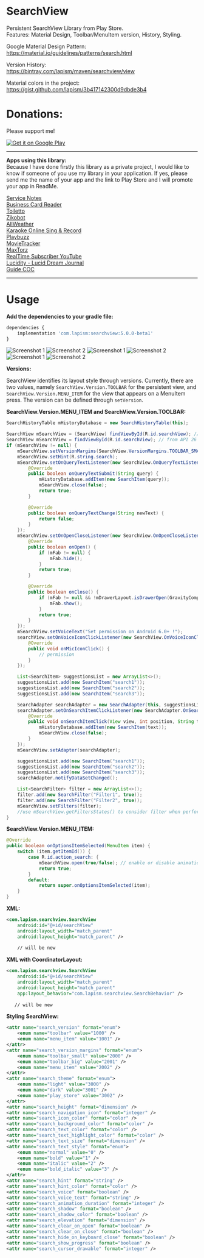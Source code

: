 # SearchView

Persistent SearchView Library from Play Store.  
Features: Material Design, Toolbar/MenuItem version, History, Styling.

Google Material Design Pattern:  
https://material.io/guidelines/patterns/search.html

Version History:  
https://bintray.com/lapism/maven/searchview/view

Material colors in the project:  
https://gist.github.com/lapism/3b417142300d9dbde3b4

# Donations:
Please support me!

<a href="https://www.paypal.me/lapism">
  <img alt="Get it on Google Play"
       src="https://github.com/lapism/SearchView/blob/master/images/donate.png" />
</a>
  
------------------------------------------------------------------------------------------------------------------------------

**Apps using this library:**  
Because I have done firstly this library as a private project, I would like to know if someone of you use my library in your application. If yes, please send me the name of your app and the link to Play Store and I will promote your app in ReadMe.

[Service Notes](https://play.google.com/store/apps/details?id=notes.service.com.servicenotes)  
[Business Card Reader](https://play.google.com/store/apps/details?id=com.iac.bcreader)  
[Toiletto](https://play.google.com/store/apps/details?id=org.super8.lastbastion)  
[Zikobot](https://play.google.com/store/apps/details?id=com.startogamu.zikobot)  
[AllWeather](https://play.google.com/store/apps/details?id=com.dev.nicola.allweather)  
[Karaoke Online Sing & Record](https://play.google.com/store/apps/details?id=com.anhlt.karaokeonline)  
[Playbuzz](https://play.google.com/store/apps/details?id=com.playbuzz.android.app)  
[MovieTracker](https://play.google.com/store/apps/details?id=jacobs.yen.movietracker)  
[MaxTorz](https://play.google.com/store/apps/details?id=com.maxxsol.maxtorz)  
[RealTime Subscriber YouTube](https://play.google.com/store/apps/details?id=vulcanweblabs.realtimeyoutube)  
[Lucidity - Lucid Dream Journal](https://play.google.com/store/apps/details?id=ch.b3nz.lucidity)  
[Guide COC](https://play.google.com/store/apps/details?id=com.superguide.coc)

------------------------------------------------------------------------------------------------------------------------------

# Usage
**Add the dependencies to your gradle file:**
```javascript
dependencies {
    implementation 'com.lapism:searchview:5.0.0-beta1'
}
```
![Screenshot 1](https://github.com/lapism/SearchView/blob/master/images/image_1.png)
![Screenshot 2](https://github.com/lapism/SearchView/blob/master/images/image_2.png)
![Screenshot 1](https://github.com/lapism/SearchView/blob/master/images/image_1.png)
![Screenshot 2](https://github.com/lapism/SearchView/blob/master/images/image_2.png)
![Screenshot 1](https://github.com/lapism/SearchView/blob/master/images/image_1.png)
![Screenshot 2](https://github.com/lapism/SearchView/blob/master/images/image_2.png)

**Versions:**  
  
SearchView identifies its layout style through versions. Currently, there are two values, namely `SearchView.Version.TOOLBAR` for the persistent view, and `SearchView.Version.MENU_ITEM` for the view that appears on a MenuItem press. The version can be defined through `setVersion`.

**SearchView.Version.MENU_ITEM and SearchView.Version.TOOLBAR:**
```java
SearchHistoryTable mHistoryDatabase = new SearchHistoryTable(this);

SearchView mSearchView = (SearchView) findViewById(R.id.searchView); // to API 25
SearchView mSearchView = findViewById(R.id.searchView); // from API 26
if (mSearchView != null) {
    mSearchView.setVersionMargins(SearchView.VersionMargins.TOOLBAR_SMALL);
    mSearchView.setHint(R.string.search);
    mSearchView.setOnQueryTextListener(new SearchView.OnQueryTextListener() {
        @Override
        public boolean onQueryTextSubmit(String query) {
            mHistoryDatabase.addItem(new SearchItem(query));
            mSearchView.close(false);
            return true;
        }

        @Override
        public boolean onQueryTextChange(String newText) {
            return false;
        }
    });
    mSearchView.setOnOpenCloseListener(new SearchView.OnOpenCloseListener() {
        @Override
        public boolean onOpen() {
            if (mFab != null) {
                mFab.hide();
            }
            return true;
        }

        @Override
        public boolean onClose() {
            if (mFab != null && !mDrawerLayout.isDrawerOpen(GravityCompat.START)) {
                mFab.show();
            }
            return true;
        }
    });
    mSearchView.setVoiceText("Set permission on Android 6.0+ !");
    searchView.setOnVoiceIconClickListener(new SearchView.OnVoiceIconClickListener() {
        @Override
        public void onMicIconClick() {
            // permission
        }
    });

    List<SearchItem> suggestionsList = new ArrayList<>();
    suggestionsList.add(new SearchItem("search1"));
    suggestionsList.add(new SearchItem("search2"));
    suggestionsList.add(new SearchItem("search3"));

    SearchAdapter searchAdapter = new SearchAdapter(this, suggestionsList);
    searchAdapter.setOnSearchItemClickListener(new SearchAdapter.OnSearchItemClickListener() {
        @Override
        public void onSearchItemClick(View view, int position, String text) {
            mHistoryDatabase.addItem(new SearchItem(text));
            mSearchView.close(false);
        }
    });
    mSearchView.setAdapter(searchAdapter);

    suggestionsList.add(new SearchItem("search1"));
    suggestionsList.add(new SearchItem("search2"));
    suggestionsList.add(new SearchItem("search3"));
    searchAdapter.notifyDataSetChanged();

    List<SearchFilter> filter = new ArrayList<>();
    filter.add(new SearchFilter("Filter1", true));
    filter.add(new SearchFilter("Filter2", true));
    mSearchView.setFilters(filter);
    //use mSearchView.getFiltersStates() to consider filter when performing search
}
```

**SearchView.Version.MENU_ITEM:**
```java
@Override
public boolean onOptionsItemSelected(MenuItem item) {
    switch (item.getItemId()) {
        case R.id.action_search: {
            mSearchView.open(true/false); // enable or disable animation
            return true;
        }
        default:
            return super.onOptionsItemSelected(item);
    }
}
```

**XML:**
```xml
<com.lapism.searchview.SearchView
    android:id="@+id/searchView"
    android:layout_width="match_parent"
    android:layout_height="match_parent" />
    
    // will be new
```

**XML with CoordinatorLayout:** 
 ```xml
 <com.lapism.searchview.SearchView
     android:id="@+id/searchView"
     android:layout_width="match_parent"
     android:layout_height="match_parent" 
     app:layout_behavior="com.lapism.searchview.SearchBehavior" />
     
    // will be new
 ```

**Styling SearchView:**
```xml
<attr name="search_version" format="enum">
    <enum name="toolbar" value="1000" />
    <enum name="menu_item" value="1001" />
</attr>
<attr name="search_version_margins" format="enum">
    <enum name="toolbar_small" value="2000" />
    <enum name="toolbar_big" value="2001" />
    <enum name="menu_item" value="2002" />
</attr>
<attr name="search_theme" format="enum">
    <enum name="light" value="3000" />
    <enum name="dark" value="3001" />
    <enum name="play_store" value="3002" />
</attr>
<attr name="search_height" format="dimension" />
<attr name="search_navigation_icon" format="integer" />
<attr name="search_icon_color" format="color" />
<attr name="search_background_color" format="color" />
<attr name="search_text_color" format="color" />
<attr name="search_text_highlight_color" format="color" />
<attr name="search_text_size" format="dimension" />
<attr name="search_text_style" format="enum">
    <enum name="normal" value="0" />
    <enum name="bold" value="1" />
    <enum name="italic" value="2" />
    <enum name="bold_italic" value="3" />
</attr>
<attr name="search_hint" format="string" />
<attr name="search_hint_color" format="color" />
<attr name="search_voice" format="boolean" />
<attr name="search_voice_text" format="string" />
<attr name="search_animation_duration" format="integer" />
<attr name="search_shadow" format="boolean" />
<attr name="search_shadow_color" format="boolean" />
<attr name="search_elevation" format="dimension" />
<attr name="search_clear_on_open" format="boolean" />
<attr name="search_clear_on_close" format="boolean" />
<attr name="search_hide_on_keyboard_close" format="boolean" />
<attr name="search_show_progress" format="boolean" />
<attr name="search_cursor_drawable" format="integer" />
```
